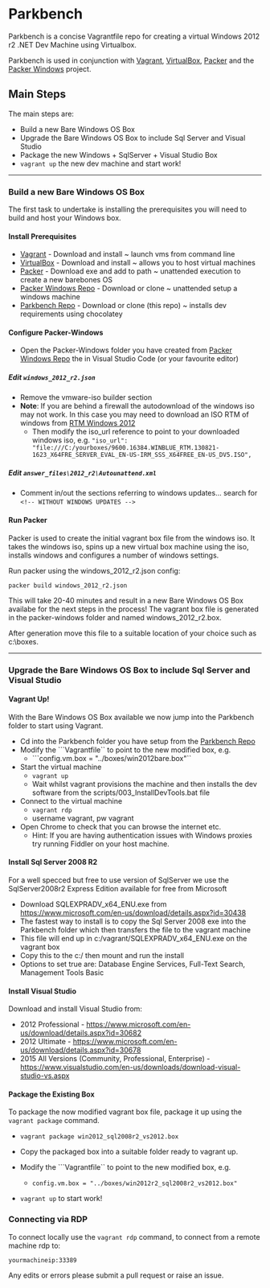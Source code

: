 # Parkbench

Parkbench is a concise Vagrantfile repo for creating a virtual Windows 2012 r2 .NET Dev Machine using Virtualbox.

Parkbench is used in conjunction with [Vagrant](https://www.vagrantup.com/downloads.html), 
[VirtualBox](https://www.virtualbox.org/wiki/Downloads), 
[Packer](https://www.packer.io/downloads.html) and the 
[Packer Windows](https://github.com/joefitzgerald/packer-windows) project.  


## Main Steps

The main steps are:

* Build a new Bare Windows OS Box
* Upgrade the Bare Windows OS Box to include Sql Server and Visual Studio
* Package the new Windows + SqlServer + Visual Studio Box
* ```vagrant up``` the new dev machine and start work!

***

### Build a new Bare Windows OS Box

The first task to undertake is installing the prerequisites you will need to build and host your Windows box.  

#### Install Prerequisites

* [Vagrant](https://www.vagrantup.com/downloads.html) - Download and install 
  ~ launch vms from command line 
* [VirtualBox](https://www.virtualbox.org/wiki/Downloads) - Download and install
  ~ allows you to host virtual machines
* [Packer](https://www.packer.io/downloads.html) - Download exe and add to path
  ~ unattended execution to create a new barebones OS 
* [Packer Windows Repo](https://github.com/joefitzgerald/packer-windows) - Download or clone
 ~ unattended setup a windows machine
* [Parkbench Repo](https://github.com/JeremyNevill/parkbench) - Download or clone (this repo)
~ installs dev requirements using chocolatey

#### Configure Packer-Windows

* Open the Packer-Windows folder you have created from [Packer Windows Repo](https://github.com/joefitzgerald/packer-windows) the in Visual Studio Code (or your favourite editor)

##### Edit ```windows_2012_r2.json```
* Remove the vmware-iso builder section
* **Note**: If you are behind a firewall the autodownload of the windows iso may not work.  In this case you may need to download an ISO RTM of windows from [RTM Windows 2012](http://download.microsoft.com/download/6/2/A/62A76ABB-9990-4EFC-A4FE-C7D698DAEB96/9600.16384.WINBLUE_RTM.130821-1623_X64FRE_SERVER_EVAL_EN-US-IRM_SSS_X64FREE_EN-US_DV5.ISO)
  * Then modify the iso_url reference to point to your downloaded windows iso, e.g. ```"iso_url": "file:///C:/yourboxes/9600.16384.WINBLUE_RTM.130821-1623_X64FRE_SERVER_EVAL_EN-US-IRM_SSS_X64FREE_EN-US_DV5.ISO",```

##### Edit  ```answer_files\2012_r2\Autounattend.xml``` 
* Comment in/out the sections referring to windows updates... search for ```<!-- WITHOUT WINDOWS UPDATES -->```


#### Run Packer

Packer is used to create the initial vagrant box file from the windows iso.  It takes the windows iso, spins up a new virtual box machine using the iso, installs windows and configures a number of windows settings.

Run packer using the windows_2012_r2.json config:

```
packer build windows_2012_r2.json
```

This will take 20-40 minutes and result in a new Bare Windows OS Box availabe for the next steps in the process!
The vagrant box file is generated in the packer-windows folder and named windows_2012_r2.box.

After generation move this file to a suitable location of your choice such as c:\boxes. 

*** 


### Upgrade the Bare Windows OS Box to include Sql Server and Visual Studio

#### Vagrant Up!

With the Bare Windows OS Box available we now jump into the Parkbench folder to start using Vagrant.

* Cd into the Parkbench folder you have setup from the [Parkbench Repo](https://github.com/JeremyNevill/parkbench)
* Modify the ```Vagrantfile`` to point to the new modified box, e.g.
  * ```config.vm.box = "../boxes/win2012bare.box"``
* Start the virtual machine
  * ```vagrant up```
  * Wait whilst vagrant provisions the machine and then installs the dev software from the scripts/003_InstallDevTools.bat file
* Connect to the virtual machine
  *  ```vagrant rdp```
  * username vagrant, pw vagrant
* Open Chrome to check that you can browse the internet etc. 
  * Hint: If you are having authentication issues with Windows proxies try running Fiddler on your host machine.
  
  
#### Install Sql Server 2008 R2

For a well specced but free to use version of SqlServer we use the SqlServer2008r2 Express Edition available for free from Microsoft

* Download SQLEXPRADV_x64_ENU.exe from https://www.microsoft.com/en-us/download/details.aspx?id=30438
* The fastest way to install is to copy the Sql Server 2008 exe into the Parkbench folder which then transfers the file to the vagrant machine
* This file will end up in c:/vagrant/SQLEXPRADV_x64_ENU.exe on the vagrant box
* Copy this to the c:/ then mount and run the install
* Options to set true are: Database Engine Services, Full-Text Search, Management Tools Basic

  
#### Install Visual Studio  

Download and install Visual Studio from:
* 2012 Professional - https://www.microsoft.com/en-us/download/details.aspx?id=30682
* 2012 Ultimate - https://www.microsoft.com/en-us/download/details.aspx?id=30678
* 2015 All Versions (Community, Professional, Enterprise) - https://www.visualstudio.com/en-us/downloads/download-visual-studio-vs.aspx


#### Package the Existing Box
To package the now modified vagrant box file, package it up using the ```vagrant package``` command.

* ```vagrant package win2012_sql2008r2_vs2012.box```

* Copy the packaged box into a suitable folder ready to vagrant up.
* Modify the ```Vagrantfile`` to point to the new modified box, e.g.
  * ```config.vm.box = "../boxes/win2012r2_sql2008r2_vs2012.box"```
* ```vagrant up``` to start work! 


### Connecting via RDP

To connect locally use the ```vagrant rdp``` command, to connect from a remote machine rdp to:
```
yourmachineip:33389
```

Any edits or errors please submit a pull request or raise an issue.
